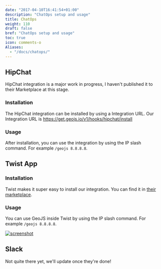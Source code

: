 ```yaml
---
date: "2017-04-10T16:41:54+01:00"
description: "ChatOps setup and usage"
title: ChatOps
weight: 110
draft: false
bref: "ChatOps setup and usage"
toc: true
icon: comments-o
Aliases:
  - "/docs/chatops/"
---
```


## HipChat

HipChat integration is a major work in progress, I haven't published it to their Marketplace at this stage.

### Installation

The HipChat integration can be installed by using a Integration URL. Our Integration URL is https://get.geojs.io/v1/hooks/hipchat/install

### Usage

After installation, you can use the integration by using the IP slash command. For example `/geojs 8.8.8.8`.

## Twist App

### Installation

Twist makes it super easy to install our integration. You can find it in [their marketplace](https://twistapp.com/integrations/install/198_a1a4dc4678cb01d89cdc4533).

### Usage

You can use GeoJS inside Twist by using the IP slash command. For example `/geojs 8.8.8.8`.

<div class="screenshot-holder">
  <a href="/img/chatops/twist_app_example.png" data-title="Dashboard - Project Management" data-toggle="lightbox">
    <img class="img-responsive" src="/img/chatops/twist_app_example.png" alt="screenshot">
  </a>
  <a class="mask" href="/img/chatops/twist_app_example.png" data-title="Dashboard - Project Management" data-toggle="lightbox">
    <i class="icon fa fa-search-plus"></i>
  </a>
</div>

## Slack <i class="fa fa-slack" aria-hidden="true"></i>

Not quite there yet, we'll update once they're done!
